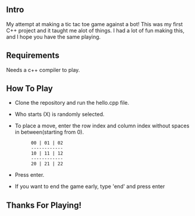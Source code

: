 ## Intro

My attempt at making a tic tac toe game against a bot!
This was my first C++ project and it taught me alot of things. 
I had a lot of fun making this, and I hope you have the same playing.

## Requirements

Needs a c++ compiler to play.

## How To Play

- Clone the repository and run the hello.cpp file.
- Who starts (X) is randomly selected.
- To place a move, enter the row index and column index without spaces in between(starting from 0).

            00 | 01 | 02 
            ------------
            10 | 11 | 12
            ------------
            20 | 21 | 22

- Press enter.
- If you want to end the game early, type 'end' and press enter

## Thanks For Playing!
